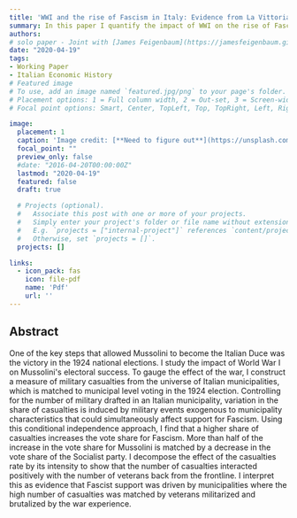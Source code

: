 ```yaml
---
title: 'WWI and the rise of Fascism in Italy: Evidence from La Vittoria Mutilata'
summary: In this paper I quantify the impact of WWI on the rise of Fascism in Italy
authors:
# solo paper - Joint with [James Feigenbaum](https://jamesfeigenbaum.github.io)
date: "2020-04-19"
tags:
- Working Paper
- Italian Economic History
# Featured image
# To use, add an image named `featured.jpg/png` to your page's folder.
# Placement options: 1 = Full column width, 2 = Out-set, 3 = Screen-width
# Focal point options: Smart, Center, TopLeft, Top, TopRight, Left, Right, BottomLeft, Bottom, BottomRight

image:
  placement: 1
  caption: 'Image credit: [**Need to figure out**](https://unsplash.com/photos/OGZtQF8iC0g)'
  focal_point: ""
  preview_only: false
  #date: "2016-04-20T00:00:00Z"
  lastmod: "2020-04-19"
  featured: false
  draft: true

  # Projects (optional).
  #   Associate this post with one or more of your projects.
  #   Simply enter your project's folder or file name without extension.
  #   E.g. `projects = ["internal-project"]` references `content/project/deep-learning/index.md`.
  #   Otherwise, set `projects = []`.
  projects: []

links:
  - icon_pack: fas
    icon: file-pdf
    name: 'Pdf'
    url: ''
---
```


## Abstract


One of the key steps that allowed Mussolini to become the Italian Duce was the victory in the 1924 national elections. I study the impact of World War I on Mussolini's electoral success. To gauge the effect of the war, I construct a measure of military casualties from the universe of Italian municipalities, which is matched to municipal level voting in the 1924 election. Controlling for the number of military drafted in an Italian municipality, variation in the share of casualties is induced by military events exogenous to municipality characteristics that could simultaneously affect support for Fascism. Using this conditional independence approach, I find that a higher share of casualties increases the vote share for Fascism. More than half of the increase in the vote share for Mussolini is matched by a decrease in the vote share of the Socialist party. I decompose the effect of the casualties rate by its intensity to show that the number of casualties interacted positively with the number of veterans back from the frontline. I interpret this as evidence that Fascist support was driven by municipalities where the high number of casualties was matched by veterans militarized and brutalized by the war experience.

